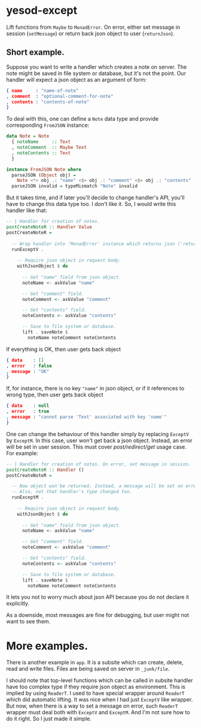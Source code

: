# yesod-except

Lift functions from `Maybe` to `MonadError`. On error, either set message in session (`setMessage`) or return back json object to user (`returnJson`).

## Short example.

Suppose you want to write a handler which creates a note on server. The note might be saved in file system or database, but it's not the point. Our handler will expect a json object as an argument of form:

```json
{ name     : "name-of-note"
, comment  : "optional-comment-for-note"
, contents : "contents-of-note"
}
```

To deal with this, one can define a `Note` data type and provide corresponding
`FromJSON` instance:

```haskell
data Note = Note
  { noteName     :: Text
  , noteComment  :: Maybe Text
  , noteContents :: Text
  }

instance FromJSON Note where
  parseJSON (Object obj) =
    Note <*> obj .: "name" <$> obj .: "comment" <$> obj .: "contents"
  parseJSON invalid = typeMismatch "Note" invalid
```

But it takes time, and if later you'll decide to change handler's API, you'll have to change this data type too. I don't like it. So, I would write this handler like that:

```haskell
-- | Handler for creation of notes.
postCreateNoteR :: Handler Value
postCreateNoteR =
  
  -- Wrap handler into 'MonadError' instance which returns json ('returnJson') back to user.
  runExceptV .
  
    -- Require json object in request body.  
    withJsonObject $ do
    
      -- Get "name" field from json object.
      noteName <- askValue "name"

      -- Get "comment" field.
      noteComment <- askValue "comment"

      -- Get "contents" field.
      noteContents <- askValue "contents"

      -- Save to file system or database.
      lift . saveNote $
        noteName noteComment noteContents
```

If everything is OK, then user gets back object

```json
{ data    : []
, error   : false
, message : "OK"
}
```

If, for instance, there is no key `"name"` in json object, or if it references to wrong type, then user gets back object 

```json
{ data    : null
, error   : true
, message : "cannot parse 'Text' associated with key 'name'"
}
```

One can change the behaviour of this handler simply by replacing `ExceptV` by `ExceptM`. In this
case, user won't get back a json object. Instead, an error will be set in user session. This must
cover *post/redirect/get* usage case. For example:

```haskell
-- | Handler for creation of notes. On error, set message in session.
postCreateNoteR :: Handler ()
postCreateNoteR =

  -- Now object won'be returned. Instead, a message will be set on error.
  -- Also, not that handler's type changed too.
  runExceptM .
  
    -- Require json object in request body.
    withJsonObject $ do
    
      -- Get "name" field from json object.
      noteName <- askValue "name"

      -- Get "comment" field.
      noteComment <- askValue "comment"

      -- Get "contents" field.
      noteContents <- askValue "contents"

      -- Save to file system or database.
      lift . saveNote $
        noteName noteComment noteContents
```

It lets you not to worry much about json API because you do not declare it explicitly.

As a downside, most messages are fine for debugging, but user might not want to see them.

# More examples.

There is another example in `app`. It is a subsite which can create, delete, read and write files. Files are being saved on server in `_junk/file`.

I should note that top-level functions which can be called in subsite handler have too complex type if they require json object as environment. This is implied by using `ReaderT`. I used to have special wrapper around `ReaderT` which did automatic lifting. It was nice when I had just `ExceptV` like wrapper. But now, when there is a way to set a message on error, such `ReaderT` wrapper must deal both with `ExceptV` and `ExceptM`. And I'm not sure how to do it right. So I just made it simple.
